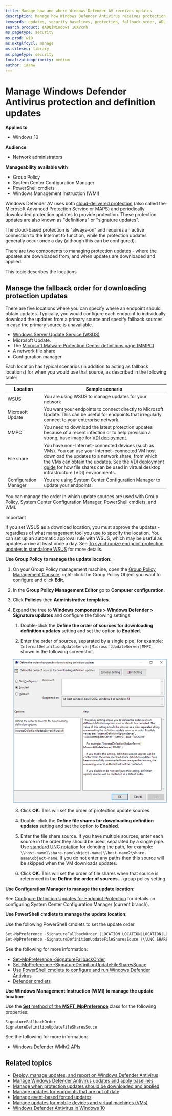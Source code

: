 ```yaml
---
title: Manage how and where Windows Defender AV receives updates
description: Manage how Windows Defender Antivirus receives protection updates.
keywords: updates, security baselines, protection, fallback order, ADL, MMPC, UNC, file path, share, wsus
search.product: eADQiWindows 10XVcnh
ms.pagetype: security
ms.prod: w10
ms.mktglfcycl: manage
ms.sitesec: library
ms.pagetype: security
localizationpriority: medium
author: iaanw
---
```


# Manage Windows Defender Antivirus protection and definition updates

**Applies to**
-   Windows 10

**Audience**

- Network administrators

**Manageability available with**

- Group Policy
- System Center Configuration Manager
- PowerShell cmdlets
- Windows Management Instruction (WMI)

<a id="protection-updates"></a>  
<!-- this has been used as anchor in VDI content -->

Windows Defender AV uses both [cloud-delivered protection](utilize-microsoft-cloud-protection-windows-defender-antivirus.md) (also called the Microsoft Advanced Protection Service or MAPS) and periodically downloaded protection updates to provide protection. These protection updates are also known as "definitions" or "signature updates".

The cloud-based protection is “always-on” and requires an active connection to the Internet to function, while the protection updates generally occur once a day (although this can be configured).  

There are two components to managing protection updates - where the updates are downloaded from, and when updates are downloaded and applied.

This topic describes the locations 

<a id="fallback-order"></a>
## Manage the fallback order for downloading protection updates
There are five locations where you can specify where an endpoint should obtain updates. Typically, you would configure each endpoint to individually download the updates from a primary source and specify fallback sources in case the primary source is unavailable.

-   [Windows Server Update Service (WSUS)](https://technet.microsoft.com/windowsserver/bb332157.aspx)
-   Microsoft Update.
-   The [Microsoft Malware Protection Center definitions page (MMPC)](http://www.microsoft.com/security/portal/definitions/adl.aspx)
-   A network file share
-   Configuration manager

Each location has typical scenarios (in addition to acting as fallback locations) for when you would use that source, as described in the following table:

Location | Sample scenario
---|---
WSUS | You are using WSUS to manage updates for your network
Microsoft Update | You want your endpoints to connect directly to Microsoft Update. This can be useful for endpoints that irregularly connect to your enterprise network.
MMPC | You need to download the latest protection updates because of a recent infection or to help provision a strong, base image for [VDI deployment](deployment-vdi-windows-defender-antivirus.md).
File share | You have non-Internet-connected devices (such as VMs). You can use your Internet-connected VM host download the updates to a network share, from which the VMs can obtain the updates. See the [VDI deployment guide](deployment-vdi-windows-defender-antivirus.md) for how file shares can be used in virtual desktop infrastructure (VDI) environments.
Configuration Manager | You are using System Center Configuration Manager to update your endpoints.

You can manage the order in which update sources are used with Group Policy, System Center Configuration Manager, PowerShell cmdlets, and WMI.

> [!IMPORTANT]
> If you set WSUS as a download location, you must approve the updates - regardless of what management tool you use to specify the location. You can set up an automatic approval rule with WSUS, which may be useful as updates arrive at least once a day. See [To synchronize endpoint protection updates in standalone WSUS](https://docs.microsoft.com/en-us/sccm/protect/deploy-use/endpoint-definitions-wsus#to-synchronize-endpoint-protection-definition-updates-in-standalone-wsus) for more details.


**Use Group Policy to manage the update location:**

1.  On your Group Policy management machine, open the [Group Policy Management Console](https://technet.microsoft.com/library/cc731212.aspx), right-click the Group Policy Object you want to configure and click **Edit**.

3.  In the **Group Policy Management Editor** go to **Computer configuration**.

4.  Click **Policies** then **Administrative templates**.

5.  Expand the tree to **Windows components > Windows Defender > Signature updates** and configure the following settings:
    
    1.  Double-click the **Define the order of sources for downloading definition updates** setting and set the option to **Enabled**.  

    2.  Enter the order of sources, separated by a single pipe, for example: `InternalDefinitionUpdateServer|MicrosoftUpdateServer|MMPC`, shown in the following screenshot.  

    ![Screenshot of group policy setting listing the order of sources](images/defender/wdav-order-update-sources.png)

    3.  Click **OK**. This will set the order of protection update sources.  

    1.  Double-click the **Define file shares for downloading definition updates** setting and set the option to **Enabled**.  

    2.  Enter the file share source. If you have multiple sources, enter each source in the order they should be used, separated by a single pipe. Use [standard UNC notation](https://msdn.microsoft.com/en-us/library/gg465305.aspx) for denoting the path, for example: `\\host-name1\share-name\object-name|\\host-name2\share-name\object-name`.  If you do not enter any paths then this source will be skipped when the VM downloads updates.

    3.  Click **OK**. This will set the order of file shares when that source is referenced in the **Define the order of sources...** group policy setting.


**Use Configuration Manager to manage the update location:**

See [Configure Definition Updates for Endpoint Protection](https://docs.microsoft.com/en-us/sccm/protect/deploy-use/endpoint-definition-updates) for details on configuring System Center Configuration Manager (current branch).


**Use PowerShell cmdlets to manage the update location:**

Use the following PowerShell cmdlets to set the update order.

```PowerShell
Set-MpPreference -SignatureFallbackOrder {LOCATION|LOCATION|LOCATION|LOCATION}
Set-MpPreference -SignatureDefinitionUpdateFileSharesSouce {\\UNC SHARE PATH|\\UNC SHARE PATH}
```
See the following for more information:
- [Set-MpPreference -SignatureFallbackOrder](https://technet.microsoft.com/en-us/itpro/powershell/windows/defender/set-mppreference#-signaturefallbackorder)
- [Set-MpPreference -SignatureDefinitionUpdateFileSharesSouce](https://technet.microsoft.com/en-us/itpro/powershell/windows/defender/set-mppreference#-signaturedefinitionupdatefilesharessources)
- [Use PowerShell cmdlets to configure and run Windows Defender Antivirus](use-powershell-cmdlets-windows-defender-antivirus.md)
- [Defender cmdlets](https://technet.microsoft.com/en-us/library/dn433280.aspx) 

**Use Windows Management Instruction (WMI) to manage the update location:**

Use the [**Set** method of the **MSFT_MpPreference**](https://msdn.microsoft.com/en-us/library/dn455323(v=vs.85).aspx) class for the following properties:

```WMI
SignatureFallbackOrder
SignatureDefinitionUpdateFileSharesSouce
```

See the following for more information:
- [Windows Defender WMIv2 APIs](https://msdn.microsoft.com/en-us/library/dn439477(v=vs.85).aspx)










## Related topics
- [Deploy, manage updates, and report on Windows Defender Antivirus](deploy-manage-report-windows-defender-antivirus.md)
- [Manage Windows Defender Antivirus updates and apply baselines](manage-updates-baselines-windows-defender-antivirus.md)
- [Manage when protection updates should be downloaded and applied](manage-protection-update-schedule-windows-defender-antivirus.md)
- [Manage updates for endpoints that are out of date](manage-outdated-endpoints-windows-defender-antivirus.md)
- [Manage event-based forced updates](manage-event-based-updates-windows-defender-antivirus.md)
- [Manage updates for mobile devices and virtual machines (VMs)](manage-updates-mobile-devices-vms-windows-defender-antivirus.md)
- [Windows Defender Antivirus in Windows 10](windows-defender-antivirus-in-windows-10.md)


